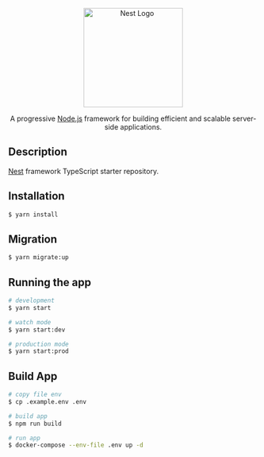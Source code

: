 <p align="center">
  <a href="http://nestjs.com/" target="blank"><img src="https://nestjs.com/img/logo-small.svg" width="200" alt="Nest Logo" /></a>
</p>

[circleci-image]: https://img.shields.io/circleci/build/github/nestjs/nest/master?token=abc123def456
[circleci-url]: https://circleci.com/gh/nestjs/nest

  <p align="center">A progressive <a href="http://nodejs.org" target="_blank">Node.js</a> framework for building efficient and scalable server-side applications.</p>
    <p align="center">

## Description

[Nest](https://github.com/nestjs/nest) framework TypeScript starter repository.

## Installation

```bash
$ yarn install
```

## Migration
```bash
$ yarn migrate:up
```

## Running the app

```bash
# development
$ yarn start

# watch mode
$ yarn start:dev

# production mode
$ yarn start:prod
```

## Build App

```bash
# copy file env
$ cp .example.env .env

# build app
$ npm run build

# run app
$ docker-compose --env-file .env up -d

```
